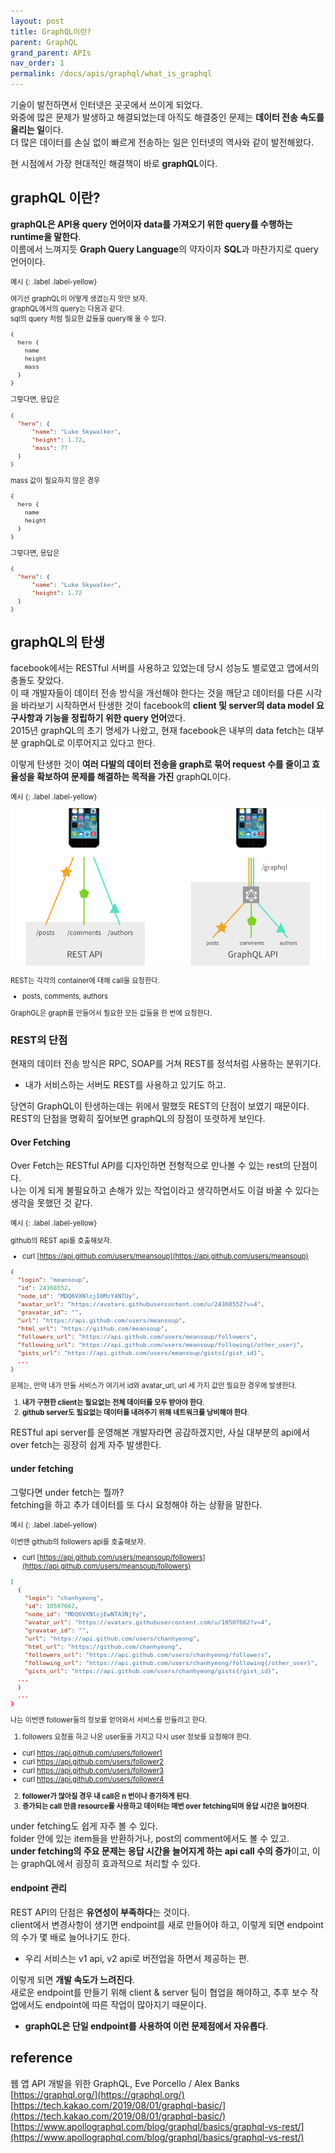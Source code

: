 ```yaml
---
layout: post
title: GraphQL이란?
parent: GraphQL
grand_parent: APIs
nav_order: 1
permalink: /docs/apis/graphql/what_is_graphql
---
```


기술이 발전하면서 인터넷은 곳곳에서 쓰이게 되었다.  
와중에 많은 문제가 발생하고 해결되었는데 아직도 해결중인 문제는 **데이터 전송 속도를 올리는 일**이다.  
더 많은 데이터를 손실 없이 빠르게 전송하는 일은 인터넷의 역사와 같이 발전해왔다.

현 시점에서 가장 현대적인 해결책이 바로 **graphQL**이다.


## graphQL 이란?

**graphQL은 API용 query 언어이자 data를 가져오기 위한 query를 수행하는 runtime을 말한다**.  
이름에서 느껴지듯 **Graph Query Language**의 약자이자 **SQL**과 마찬가지로 query 언어이다.  

<div class="code-example" markdown="1" style="font-size: 0.8em">
예시
{: .label .label-yellow}  

여기선 graphQL이 어떻게 생겼는지 맛만 보자.  
graphQL에서의 query는 다음과 같다.  
sql의 query 처럼 필요한 값들을 query해 올 수 있다. 

```graphql
{
  hero {
    name
    height
    mass
  }
}
```

그렇다면, 응답은

```json
{
  "hero": {
      "name": "Luke Skywalker",
      "height": 1.72,
      "mass": 77
  }
}
```

mass 값이 필요하지 않은 경우

```graphql
{
  hero {
    name
    height
  }
}
```

그렇다면, 응답은

```json
{
  "hero": {
      "name": "Luke Skywalker",
      "height": 1.72
  }
}
```
</div>

## graphQL의 탄생

facebook에서는 RESTful 서버를 사용하고 있었는데 당시 성능도 별로였고 앱에서의 충돌도 잦았다.  
이 때 개발자들이 데이터 전송 방식을 개선해야 한다는 것을 깨닫고 데이터를 다른 시각을 바라보기 시작하면서 탄생한 것이 facebook의 **client 및 server의 data model 요구사항과 기능을 정립하기 위한 query 언어**였다.  
2015년 graphQL의 초기 명세가 나왔고, 현재 facebook은 내부의 data fetch는 대부분 graphQL로 이루어지고 있다고 한다.

이렇게 탄생한 것이 **여러 다발의 데이터 전송을 graph로 묶어 request 수를 줄이고 효율성을 확보하여 문제를 해결하는 목적을 가진** graphQL이다.

<div class="code-example" markdown="1" style="font-size: 0.8em">
예시
{: .label .label-yellow}  

![rest vs graphql](/images/post/apis/graphql/rest-vs-graph.png)

REST는 각각의 container에 대해 call을 요청한다.  
- posts, comments, authors

GraphGL은 graph를 만들어서 필요한 모든 값들을 한 번에 요청한다.

</div>

### REST의 단점

현재의 데이터 전송 방식은 RPC, SOAP를 거쳐 REST를 정석처럼 사용하는 분위기다.  
- 내가 서비스하는 서버도 REST를 사용하고 있기도 하고.

당연히 GraphQL이 탄생하는데는 위에서 말했듯 REST의 단점이 보였기 때문이다. REST의 단점을 명확히 짚어보면 graphQL의 장점이 또렷하게 보인다.  

#### Over Fetching

Over Fetch는 RESTful API를 디자인하면 전형적으로 만나볼 수 있는 rest의 단점이다.  
나는 이게 되게 불필요하고 손해가 있는 작업이라고 생각하면서도 이걸 바꿀 수 있다는 생각을 못했던 것 같다.  

<div class="code-example" markdown="1" style="font-size: 0.8em">
예시
{: .label .label-yellow}  

github의 REST api를 호출해보자.  
- curl [https://api.github.com/users/meansoup](https://api.github.com/users/meansoup)

```json
{
  "login": "meansoup",
  "id": 24368552,
  "node_id": "MDQ6VXNlcjI0MzY4NTUy",
  "avatar_url": "https://avatars.githubusercontent.com/u/24368552?v=4",
  "gravatar_id": "",
  "url": "https://api.github.com/users/meansoup",
  "html_url": "https://github.com/meansoup",
  "followers_url": "https://api.github.com/users/meansoup/followers",
  "following_url": "https://api.github.com/users/meansoup/following{/other_user}",
  "gists_url": "https://api.github.com/users/meansoup/gists{/gist_id}",
  ...
}
```

문제는, 만약 내가 만들 서비스가 여기서 id와 avatar_url, url 세 가지 값만 필요한 경우에 발생한다.
1. **내가 구현한 client는 필요없는 전체 데이터를 모두 받아야 한다**.
2. **github server도 필요없는 데이터를 내려주기 위해 네트워크를 낭비해야 한다**. 
</div>

RESTful api server를 운영해본 개발자라면 공감하겠지만, 사실 대부분의 api에서 over fetch는 굉장히 쉽게 자주 발생한다.

#### under fetching

그렇다면 under fetch는 뭘까?  
fetching을 하고 추가 데이터를 또 다시 요청해야 하는 상황을 말한다.

<div class="code-example" markdown="1" style="font-size: 0.8em">
예시
{: .label .label-yellow}  

이번엔 github의 followers api를 호출해보자.
- curl [https://api.github.com/users/meansoup/followers](https://api.github.com/users/meansoup/followers)

```json
[
  {
    "login": "chanhyeong",
    "id": 10507662,
    "node_id": "MDQ6VXNlcjEwNTA3NjYy",
    "avatar_url": "https://avatars.githubusercontent.com/u/10507662?v=4",
    "gravatar_id": "",
    "url": "https://api.github.com/users/chanhyeong",
    "html_url": "https://github.com/chanhyeong",
    "followers_url": "https://api.github.com/users/chanhyeong/followers",
    "following_url": "https://api.github.com/users/chanhyeong/following{/other_user}",
    "gists_url": "https://api.github.com/users/chanhyeong/gists{/gist_id}",
  ...
  }
  ...
}
```

나는 이번엔 follower들의 정보를 얻어와서 서비스를 만들려고 한다.
1. followers 요청을 하고 나온 user들을 가지고 다시 user 정보를 요청해야 한다.
  - curl https://api.github.com/users/follower1
  - curl https://api.github.com/users/follower2
  - curl https://api.github.com/users/follower3
  - curl https://api.github.com/users/follower4
2. **follower가 많아질 경우 내 call은 n 번이나 증가하게 된다**.
3. **증가되는 call 만큼 resource를 사용하고 데이터는 매번 over fetching되며 응답 시간은 늘어진다**.

</div>

under fetching도 쉽게 자주 볼 수 있다.  
folder 안에 있는 item들을 반환하거나, post의 comment에서도 볼 수 있고.  
**under fetching의 주요 문제는 응답 시간을 늘어지게 하는 api call 수의 증가**이고, 이는 graphQL에서 굉장히 효과적으로 처리할 수 있다.


#### endpoint 관리

REST API의 단점은 **유연성이 부족하다**는 것이다.  
client에서 변경사항이 생기면 endpoint를 새로 만들어야 하고, 이렇게 되면 endpoint의 수가 몇 배로 늘어나기도 한다.
- 우리 서비스는 v1 api, v2 api로 버전업을 하면서 제공하는 편.

이렇게 되면 **개발 속도가 느려진다**.  
새로운 endpoint를 만들기 위해 client & server 팀이 협업을 해야하고, 추후 보수 작업에서도 endpoint에 따른 작업이 많아지기 때문이다.  
- **graphQL은 단일 endpoint를 사용하여 이런 문제점에서 자유롭다**.  


## reference

웹 앱 API 개발을 위한 GraphQL, Eve Porcello / Alex Banks  
[https://graphql.org/](https://graphql.org/)  
[https://tech.kakao.com/2019/08/01/graphql-basic/](https://tech.kakao.com/2019/08/01/graphql-basic/)  
[https://www.apollographql.com/blog/graphql/basics/graphql-vs-rest/](https://www.apollographql.com/blog/graphql/basics/graphql-vs-rest/)  